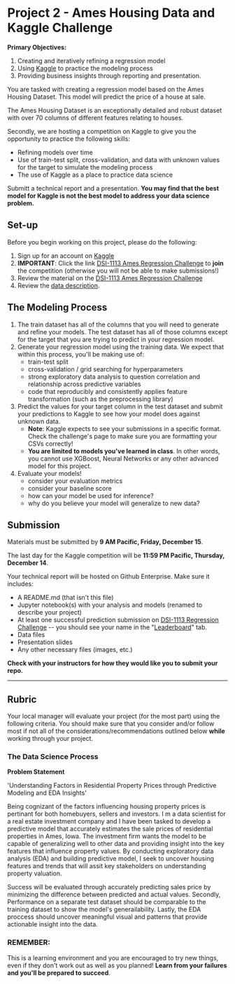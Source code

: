 # Project 2 - Ames Housing Data and Kaggle Challenge


**Primary Objectives:**

1. Creating and iteratively refining a regression model
1. Using [Kaggle](https://www.kaggle.com/) to practice the modeling process
1. Providing business insights through reporting and presentation.

You are tasked with creating a regression model based on the Ames Housing Dataset. This model will predict the price of a house at sale.

The Ames Housing Dataset is an exceptionally detailed and robust dataset with over 70 columns of different features relating to houses.

Secondly, we are hosting a competition on Kaggle to give you the opportunity to practice the following skills:

- Refining models over time
- Use of train-test split, cross-validation, and data with unknown values for the target to simulate the modeling process
- The use of Kaggle as a place to practice data science

Submitt a technical report and a presentation. **You may find that the best model for Kaggle is not the best model to address your data science problem.**

## Set-up

Before you begin working on this project, please do the following:

1. Sign up for an account on [Kaggle](https://www.kaggle.com/)
2. **IMPORTANT**: Click the link [DSI-1113 Ames Regression Challenge](https://www.kaggle.com/t/177bc8cfe89b48d59ee4360ed9b56680) to **join** the competition (otherwise you will not be able to make submissions!)
3. Review the material on the [DSI-1113 Ames Regression Challenge](https://www.kaggle.com/competitions/1113-ames-competition)
4. Review the [data description](http://jse.amstat.org/v19n3/decock/DataDocumentation.txt).

## The Modeling Process

1. The train dataset has all of the columns that you will need to generate and refine your models. The test dataset has all of those columns except for the target that you are trying to predict in your regression model.
2. Generate your regression model using the training data. We expect that within this process, you'll be making use of:
    - train-test split
    - cross-validation / grid searching for hyperparameters
    - strong exploratory data analysis to question correlation and relationship across predictive variables
    - code that reproducibly and consistently applies feature transformation (such as the preprocessing library)
3. Predict the values for your target column in the test dataset and submit your predictions to Kaggle to see how your model does against unknown data.
    - **Note**: Kaggle expects to see your submissions in a specific format. Check the challenge's page to make sure you are formatting your CSVs correctly!
    - **You are limited to models you've learned in class**. In other words, you cannot use XGBoost, Neural Networks or any other advanced model for this project.
4. Evaluate your models!
    - consider your evaluation metrics
    - consider your baseline score
    - how can your model be used for inference?
    - why do you believe your model will generalize to new data?

## Submission

Materials must be submitted by **9 AM Pacific, Friday, December 15**.

The last day for the Kaggle competition will be **11:59 PM Pacific, Thursday, December 14**.

Your technical report will be hosted on Github Enterprise. Make sure it includes:

- A README.md (that isn't this file)
- Jupyter notebook(s) with your analysis and models (renamed to describe your project)
- At least one successful prediction submission on [DSI-1113 Regression Challenge](https://www.kaggle.com/competitions/1113-ames-competition) --  you should see your name in the "[Leaderboard](https://www.kaggle.com/competitions/1113-ames-competition/leaderboard)" tab.
- Data files
- Presentation slides
- Any other necessary files (images, etc.)

**Check with your instructors for how they would like you to submit your repo.**


---

## Rubric

Your local manager will evaluate your project (for the most part) using the following criteria.  You should make sure that you consider and/or follow most if not all of the considerations/recommendations outlined below **while** working through your project.


### The Data Science Process

**Problem Statement**

'Understanding Factors in Residential Property Prices through Predictive Modeling and EDA Insights'

Being cognizant of the factors influencing housing property prices is pertinant for both homebuyers, sellers and investors. I m a data scientist for a real estate investment company and I have been tasked to develop a predictive model that accurately estimates the sale prices of residential properties in Ames, Iowa. The investment firm wants the model to be capable of generalizing well to other data and providing insight into the key features that influence property values. By conducting exploratory data analysis (EDA) and building predictive model, I seek to uncover housing features and trends that will assit key stakeholders on understanding property valuation.

Success will be evaluated through accurately predicting sales price by minimizing the difference between predicted and actual values. Secondly, Performance on a separate test dataset should be comparable to the training dataset to show the model's generailability. Lastly, the EDA proccess should uncover meaningful visual and patterns that provide actionable insight into the data.


### REMEMBER:

This is a learning environment and you are encouraged to try new things, even if they don't work out as well as you planned! **Learn from your failures and you'll be prepared to succeed**.
